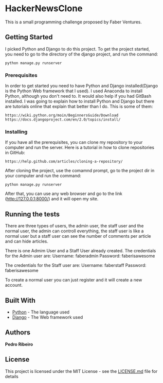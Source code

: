 # HackerNewsClone

This is a small programming challenge proposed by Faber Ventures.

## Getting Started

I picked Python and Django to do this project. To get the project started, you need to go to the directory of the django project, and run the command:

```
python manage.py runserver
```

### Prerequisites

In order to get started you need to have Python and Django installed(Django is the Python Web framework that I used). I used Anaconda to install Python, although you don't need to. It would also help if you had GitBash installed. I was going to explain how to install Python and Django but there are tutorials online that explain that better than I do. This is some of them:

	https://wiki.python.org/moin/BeginnersGuide/Download
	https://docs.djangoproject.com/en/2.0/topics/install/


### Installing

If you have all the prerequisites, you can clone my repository to your computer and run the server.
Here is a tutorial in how to clone repositories in GitHub:

	https://help.github.com/articles/cloning-a-repository/

After cloning the project, use the comamnd prompt, go to the project dir in your computer and run the command:

```
python manage.py runserver
```

After that, you can use any web browser and go to the link (http://127.0.0.1:8000/) and it will open my site.


## Running the tests

There are three types of users, the admin user, the staff user and the normal user, the admin can controll everything, the staff user is like a normal user but a staff user can see the number of comments per article and can hide articles.

There is one Admim User and a Staff User already created.
The credentials for the Admin user are:
Username: faberadmin
Password: faberisawesome

The credentials for the Staff user are:
Username: faberstaff
Password: faberisawesome

To create a normal user you can just register and it will create a new account.


## Built With

* [Python](https://www.python.org/) - The language used
* [Django](https://www.djangoproject.com/) - The Web framework used


## Authors

**Pedro Ribeiro**

## License

This project is licensed under the MIT License - see the [LICENSE.md](LICENSE.md) file for details
